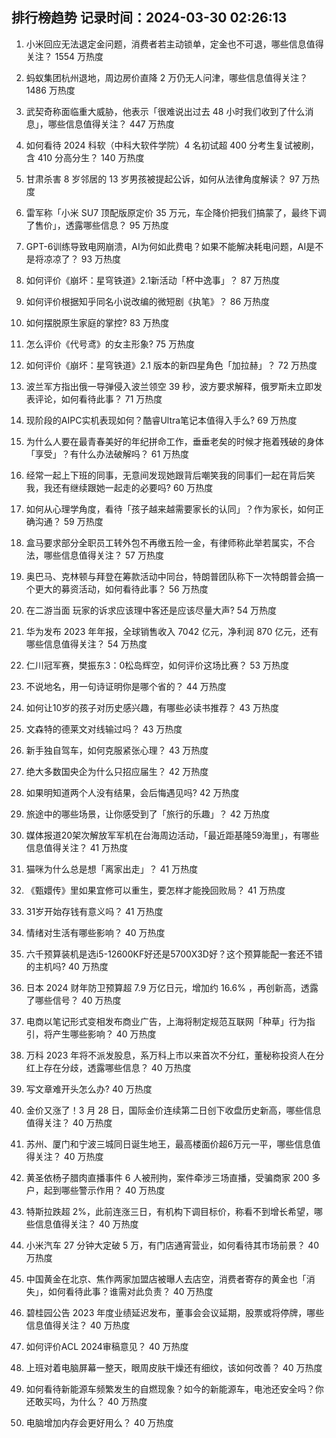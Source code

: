 
## 排行榜趋势 记录时间：2024-03-30 02:26:13
  
  1. 小米回应无法退定金问题，消费者若主动锁单，定金也不可退，哪些信息值得关注？ 1554 万热度
    
  2. 蚂蚁集团杭州退地，周边房价直降 2 万仍无人问津，哪些信息值得关注？ 1486 万热度
    
  3. 武契奇称面临重大威胁，他表示「很难说出过去 48 小时我们收到了什么消息」，哪些信息值得关注？ 447 万热度
    
  4. 如何看待 2024 科软（中科大软件学院）4 名初试超 400 分考生复试被刷，含 410 分高分生？ 140 万热度
    
  5. 甘肃杀害 8 岁邻居的 13 岁男孩被提起公诉，如何从法律角度解读？ 97 万热度
    
  6. 雷军称「小米 SU7 顶配版原定价 35 万元，车企降价把我们搞蒙了，最终下调了售价」，透露哪些信息？ 95 万热度
    
  7. GPT-6训练导致电网崩溃，AI为何如此费电？如果不能解决耗电问题，AI是不是将凉凉了？ 93 万热度
    
  8. 如何评价《崩坏：星穹铁道》2.1新活动「杯中逸事」？ 87 万热度
    
  9. 如何评价根据知乎同名小说改编的微短剧《执笔》？ 86 万热度
    
  10. 如何摆脱原生家庭的掌控? 83 万热度
    
  11. 怎么评价《代号鸢》的女主形象? 75 万热度
    
  12. 如何评价《崩坏：星穹铁道》2.1 版本的新四星角色「加拉赫」？ 72 万热度
    
  13. 波兰军方指出俄一导弹侵入波兰领空 39 秒，波方要求解释，俄罗斯未立即发表评论，如何看待此事？ 71 万热度
    
  14. 现阶段的AIPC实机表现如何？酷睿Ultra笔记本值得入手么? 69 万热度
    
  15. 为什么人要在最青春美好的年纪拼命工作，垂垂老矣的时候才拖着残破的身体「享受」？有什么办法破解吗？ 61 万热度
    
  16. 经常一起上下班的同事，无意间发现她跟背后嘲笑我的同事们一起在背后笑我，我还有继续跟她一起走的必要吗? 60 万热度
    
  17. 如何从心理学角度，看待「孩子越来越需要家长的认同」？作为家长，如何正确沟通？ 59 万热度
    
  18. 盒马要求部分全职员工转外包不再缴五险一金，有律师称此举若属实，不合法，哪些信息值得关注？ 57 万热度
    
  19. 奥巴马、克林顿与拜登在筹款活动中同台，特朗普团队称下一次特朗普会搞一个更大的募资活动，如何看待此事？ 56 万热度
    
  20. 在二游当面 玩家的诉求应该理中客还是应该尽量大声? 54 万热度
    
  21. 华为发布 2023 年年报，全球销售收入 7042 亿元，净利润 870 亿元，还有哪些信息值得关注？ 54 万热度
    
  22. 仁川冠军赛，樊振东3：0松岛辉空，如何评价这场比赛？ 53 万热度
    
  23. 不说地名，用一句诗证明你是哪个省的？ 44 万热度
    
  24. 如何让10岁的孩子对历史感兴趣，有哪些必读书推荐？ 43 万热度
    
  25. 文森特的德莱文对线输过吗？ 43 万热度
    
  26. 新手独自驾车，如何克服紧张心理？ 43 万热度
    
  27. 绝大多数国央企为什么只招应届生？ 42 万热度
    
  28. 如果明知道两个人没有结果，会后悔遇见吗? 42 万热度
    
  29. 旅途中的哪些场景，让你感受到了「旅行的乐趣」？ 42 万热度
    
  30. 媒体报道20架次解放军军机在台海周边活动，「最近距基隆59海里」，有哪些信息值得关注？ 41 万热度
    
  31. 猫咪为什么总是想「离家出走」？ 41 万热度
    
  32. 《甄嬛传》里如果宜修可以重生，要怎样才能挽回败局？ 41 万热度
    
  33. 31岁开始存钱有意义吗？ 41 万热度
    
  34. 情绪对生活有哪些影响？ 40 万热度
    
  35. 六千预算装机是选i5-12600KF好还是5700X3D好？这个预算能配一套还不错的主机吗? 40 万热度
    
  36. 日本 2024 财年防卫预算超 7.9 万亿日元，增加约 16.6% ，再创新高，透露了哪些信号？ 40 万热度
    
  37. 电商以笔记形式变相发布商业广告，上海将制定规范互联网「种草」行为指引，将产生哪些影响？ 40 万热度
    
  38. 万科 2023 年将不派发股息，系万科上市以来首次不分红，董秘称投资人在分红上存在分歧，透露哪些信息？ 40 万热度
    
  39. 写文章难开头怎么办? 40 万热度
    
  40. 金价又涨了！3 月 28 日，国际金价连续第二日创下收盘历史新高，哪些信息值得关注？ 40 万热度
    
  41. 苏州、厦门和宁波三城同日诞生地王，最高楼面价超6万元一平，哪些信息值得关注？ 40 万热度
    
  42. 黄圣依杨子腊肉直播事件 6 人被刑拘，案件牵涉三场直播，受骗商家 200 多户，起到哪些警示作用？ 40 万热度
    
  43. 特斯拉跌超 2%，此前连涨三日，有机构下调目标价，称看不到增长希望，哪些信息值得关注？ 40 万热度
    
  44. 小米汽车 27 分钟大定破 5 万，有门店通宵营业，如何看待其市场前景？ 40 万热度
    
  45. 中国黄金在北京、焦作两家加盟店被曝人去店空，消费者寄存的黄金也「消失」，如何看待此事？谁需对此负责？ 40 万热度
    
  46. 碧桂园公告 2023 年度业绩延迟发布，董事会会议延期，股票或将停牌，哪些信息值得关注？ 40 万热度
    
  47. 如何评价ACL 2024审稿意见？ 40 万热度
    
  48. 上班对着电脑屏幕一整天，眼周皮肤干燥还有细纹，该如何改善？ 40 万热度
    
  49. 如何看待新能源车频繁发生的自燃现象？如今的新能源车，电池还安全吗？你还敢买吗，为什么？ 40 万热度
    
  50. 电脑增加内存会更好用么？ 40 万热度
    